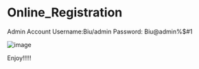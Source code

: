 # Online_Registration
Admin Account
Username:Biu/admin
Password: Biu@admin%$#1


![image](https://github.com/ZensYing/Online_Registration/assets/121934976/1837595b-97ba-464b-9204-070a3c7cf47f)


Enjoy!!!!!
